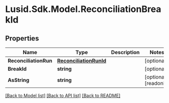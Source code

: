# Lusid.Sdk.Model.ReconciliationBreakId

## Properties

Name | Type | Description | Notes
------------ | ------------- | ------------- | -------------
**ReconciliationRun** | [**ReconciliationRunId**](ReconciliationRunId.md) |  | [optional] 
**BreakId** | **string** |  | [optional] 
**AsString** | **string** |  | [optional] [readonly] 

[[Back to Model list]](../README.md#documentation-for-models) [[Back to API list]](../README.md#documentation-for-api-endpoints) [[Back to README]](../README.md)

